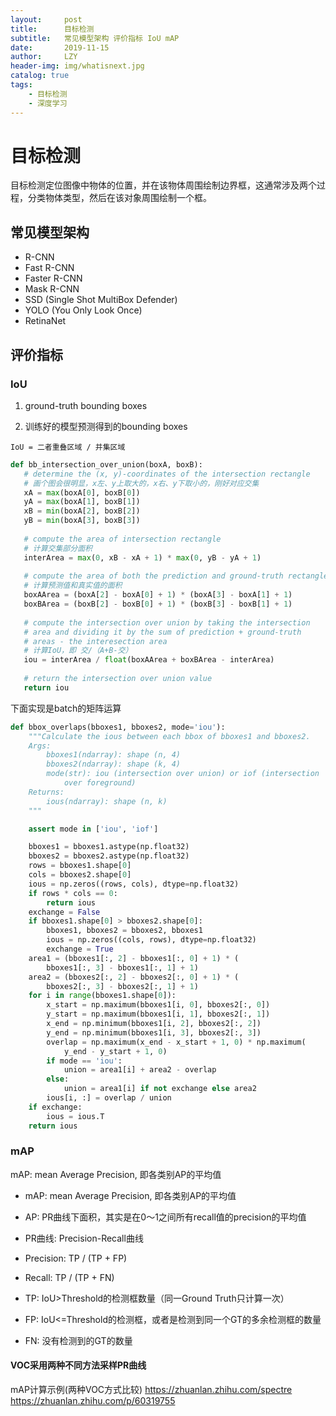 ```yaml
---
layout:     post
title:      目标检测
subtitle:   常见模型架构 评价指标 IoU mAP
date:       2019-11-15
author:     LZY
header-img: img/whatisnext.jpg
catalog: true
tags:
    - 目标检测
    - 深度学习
---
```


# 目标检测

目标检测定位图像中物体的位置，并在该物体周围绘制边界框，这通常涉及两个过程，分类物体类型，然后在该对象周围绘制一个框。

## 常见模型架构

- R-CNN
- Fast R-CNN
- Faster R-CNN
- Mask R-CNN
- SSD (Single Shot MultiBox Defender)
- YOLO (You Only Look Once)
- RetinaNet

## 评价指标

### IoU

1. ground-truth bounding boxes

2. 训练好的模型预测得到的bounding boxes

`IoU = 二者重叠区域 / 并集区域`


```python
def bb_intersection_over_union(boxA, boxB):
   # determine the (x, y)-coordinates of the intersection rectangle
   # 画个图会很明显，x左、y上取大的，x右、y下取小的，刚好对应交集
   xA = max(boxA[0], boxB[0])
   yA = max(boxA[1], boxB[1])
   xB = min(boxA[2], boxB[2])
   yB = min(boxA[3], boxB[3])
 ​
   # compute the area of intersection rectangle
   # 计算交集部分面积
   interArea = max(0, xB - xA + 1) * max(0, yB - yA + 1)
 ​
   # compute the area of both the prediction and ground-truth rectangles
   # 计算预测值和真实值的面积
   boxAArea = (boxA[2] - boxA[0] + 1) * (boxA[3] - boxA[1] + 1)
   boxBArea = (boxB[2] - boxB[0] + 1) * (boxB[3] - boxB[1] + 1)
 ​
   # compute the intersection over union by taking the intersection
   # area and dividing it by the sum of prediction + ground-truth
   # areas - the interesection area
   # 计算IoU，即 交/（A+B-交）
   iou = interArea / float(boxAArea + boxBArea - interArea)
 ​
   # return the intersection over union value
   return iou
```

下面实现是batch的矩阵运算



```python
def bbox_overlaps(bboxes1, bboxes2, mode='iou'):
    """Calculate the ious between each bbox of bboxes1 and bboxes2.
    Args:
        bboxes1(ndarray): shape (n, 4)
        bboxes2(ndarray): shape (k, 4)
        mode(str): iou (intersection over union) or iof (intersection
            over foreground)
    Returns:
        ious(ndarray): shape (n, k)
    """

    assert mode in ['iou', 'iof']

    bboxes1 = bboxes1.astype(np.float32)
    bboxes2 = bboxes2.astype(np.float32)
    rows = bboxes1.shape[0]
    cols = bboxes2.shape[0]
    ious = np.zeros((rows, cols), dtype=np.float32)
    if rows * cols == 0:
        return ious
    exchange = False
    if bboxes1.shape[0] > bboxes2.shape[0]:
        bboxes1, bboxes2 = bboxes2, bboxes1
        ious = np.zeros((cols, rows), dtype=np.float32)
        exchange = True
    area1 = (bboxes1[:, 2] - bboxes1[:, 0] + 1) * (
        bboxes1[:, 3] - bboxes1[:, 1] + 1)
    area2 = (bboxes2[:, 2] - bboxes2[:, 0] + 1) * (
        bboxes2[:, 3] - bboxes2[:, 1] + 1)
    for i in range(bboxes1.shape[0]):
        x_start = np.maximum(bboxes1[i, 0], bboxes2[:, 0])
        y_start = np.maximum(bboxes1[i, 1], bboxes2[:, 1])
        x_end = np.minimum(bboxes1[i, 2], bboxes2[:, 2])
        y_end = np.minimum(bboxes1[i, 3], bboxes2[:, 3])
        overlap = np.maximum(x_end - x_start + 1, 0) * np.maximum(
            y_end - y_start + 1, 0)
        if mode == 'iou':
            union = area1[i] + area2 - overlap
        else:
            union = area1[i] if not exchange else area2
        ious[i, :] = overlap / union
    if exchange:
        ious = ious.T
    return ious
```

### mAP

mAP: mean Average Precision, 即各类别AP的平均值

- mAP: mean Average Precision, 即各类别AP的平均值

- AP: PR曲线下面积，其实是在0～1之间所有recall值的precision的平均值

- PR曲线: Precision-Recall曲线

- Precision: TP / (TP + FP)

- Recall: TP / (TP + FN)

- TP: IoU>Threshold的检测框数量（同一Ground Truth只计算一次）

- FP: IoU<=Threshold的检测框，或者是检测到同一个GT的多余检测框的数量

- FN: 没有检测到的GT的数量

#### VOC采用两种不同方法采样PR曲线

mAP计算示例(两种VOC方式比较)
https://zhuanlan.zhihu.com/spectre
https://zhuanlan.zhihu.com/p/60319755

